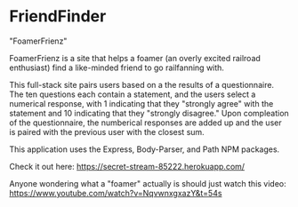 # FriendFinder


"FoamerFrienz"


FoamerFrienz is a site that helps a foamer (an overly excited railroad enthusiast) find a like-minded friend to go railfanning with. 


This full-stack site pairs users based on a the results of a questionnaire. The ten questions each contain a statement, and the users select a numerical response, with 1 indicating that they "strongly agree" with the statement and 10 indicating that they "strongly disagree." Upon compleation of the questionnaire, the numberical responses are added up and the user is paired with the previous user with the closest sum. 


This application uses the Express, Body-Parser, and Path NPM packages.


Check it out here: 
https://secret-stream-85222.herokuapp.com/


Anyone wondering what a "foamer" actually is should just watch this video:
https://www.youtube.com/watch?v=NqvwnxgxazY&t=54s
